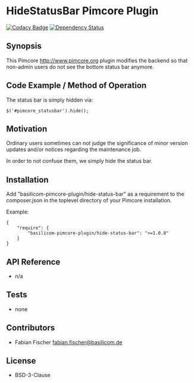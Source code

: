 HideStatusBar Pimcore Plugin
================================================

[![Codacy Badge](https://www.codacy.com/project/badge/fd29fac5440e4fb2a06dcbb365cc6698)](https://www.codacy.com/public/basilicom/pimcorepluginhidestatusbar)
[![Dependency Status](https://www.versioneye.com/user/projects/545f22beeb8df292d50000d3/badge.svg?style=flat)](https://www.versioneye.com/user/projects/545f22beeb8df292d50000d3)

## Synopsis

This Pimcore <http://www.pimcore.org> plugin modifies the
backend so that non-admin users do not see the bottom
status bar anymore.

## Code Example / Method of Operation

The status bar is simply hidden via:

    $('#pimcore_statusbar').hide();

## Motivation

Ordinary users sometimes can not judge the significance of minor
version updates and/or notices regarding the maintenance job.

In order to not confuse them, we simply hide the status bar.

## Installation

Add "basilicom-pimcore-plugin/hide-status-bar" as a requirement to the
composer.json in the toplevel directory of your Pimcore installation.

Example:

    {
        "require": {
            "basilicom-pimcore-plugin/hide-status-bar": ">=1.0.0"
        }
    }

## API Reference

* n/a

## Tests

* none

## Contributors

* Fabian Fischer <fabian.fischer@basilicom.de>

## License

* BSD-3-Clause
